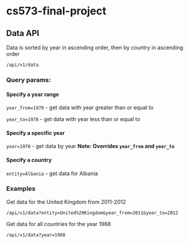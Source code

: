 # cs573-final-project

## Data API

Data is sorted by year in ascending order, then by country in ascending order

`/api/v1/data`

### Query params:

#### Specify a year range

`year_from=1970` - get data with year greater than or equal to

`year_to=1970` - get data with year less than or equal to

#### Specify a specific year

`year=1970` - get data by year **Note: Overrides `year_from` and `year_to`**

#### Specify a country

`entity=Albania` - get data for Albania

### Examples

Get data for the United Kingdom from 2011-2012

`/api/v1/data?entity=United%20Kingdom&year_from=2011&year_to=2012`

Get data for all countries for the year 1968

`/api/v1/data?year=1968`
